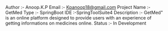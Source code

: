 Author :- Anoop.K.P
Email :- Kpanoop18@gmail.com
Project Name :- GetMed
Type :- SpringBoot
IDE :-SpringToolSuite4
Description :- GetMed" is an online platform designed to provide users with an experience of getting informations on medicines online.
Status :- In Development
